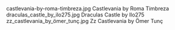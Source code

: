 castlevania-by-roma-timbreza.jpg Castlevania by Roma Timbreza
draculas_castle_by_ilo275.jpg Draculas Castle by Ilo275
zz_castlevania_by_ömer_tunç.jpg Zz Castlevania by Ömer Tunç
